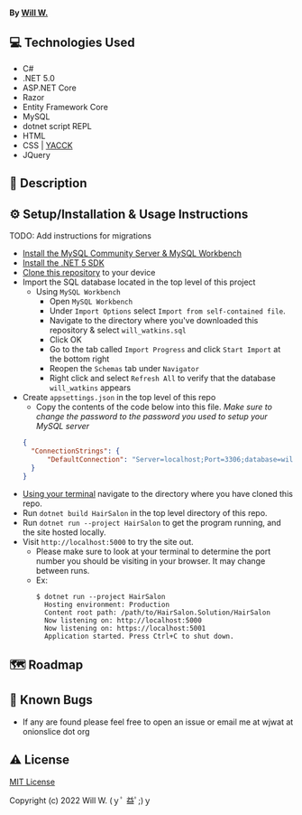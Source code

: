 # 

#### By [Will W.](https://wjwat.com/)

#### 

## :computer: Technologies Used

* C#
* .NET 5.0
* ASP.NET Core
* Razor
* Entity Framework Core
* MySQL
* dotnet script REPL
* HTML
* CSS | [YACCK](https://github.com/sphars/yacck)
* JQuery

## :memo: Description

## :gear: Setup/Installation & Usage Instructions

TODO: Add instructions for migrations

- [Install the MySQL Community Server & MySQL Workbench](https://dev.mysql.com/downloads/mysql/)
- [Install the .NET 5 SDK](https://www.learnhowtoprogram.com/c-and-net/getting-started-with-c/installing-c-and-net)
- [Clone this
  repository](https://docs.github.com/en/repositories/creating-and-managing-repositories/cloning-a-repository)
  to your device
- Import the SQL database located in the top level of this project
  - Using `MySQL Workbench`
    - Open `MySQL Workbench`
    - Under `Import Options` select `Import from self-contained file`.
    - Navigate to the directory where you've downloaded this repository & select `will_watkins.sql`
    - Click OK
    - Go to the tab called `Import Progress` and click `Start Import` at the bottom right
    - Reopen the `Schemas` tab under `Navigator`
    - Right click and select `Refresh All` to verify that the database `will_watkins` appears
- Create `appsettings.json` in the top level of this repo
  - Copy the contents of the code below into this file. *Make sure to change the password to the password you used to setup your MySQL server*
  ```JSON
  {
    "ConnectionStrings": {
        "DefaultConnection": "Server=localhost;Port=3306;database=will_watkins;uid=root;pwd=<PASSWORD>;"
    }
  }
  ```
- [Using your
  terminal](https://www.freecodecamp.org/news/how-you-can-be-more-productive-right-now-using-bash-29a976fb1ab4/)
  navigate to the directory where you have cloned this repo.
- Run `dotnet build HairSalon` in the top level directory of this repo.
- Run `dotnet run --project HairSalon` to get the program running, and the site hosted locally.
- Visit `http://localhost:5000` to try the site out.
  - Please make sure to look at your terminal to determine the port number you should be visiting in your browser. It may change between runs.
  - Ex:
    ```shell
    $ dotnet run --project HairSalon
      Hosting environment: Production
      Content root path: /path/to/HairSalon.Solution/HairSalon
      Now listening on: http://localhost:5000
      Now listening on: https://localhost:5001
      Application started. Press Ctrl+C to shut down.
    ```

## :world_map: Roadmap

## :lady_beetle: Known Bugs

* If any are found please feel free to open an issue or email me at wjwat at
  onionslice dot org

## :warning: License

[MIT License](https://opensource.org/licenses/MIT)

Copyright (c) 2022 Will W. (ｙﾟ 益ﾟ;)ｙ
